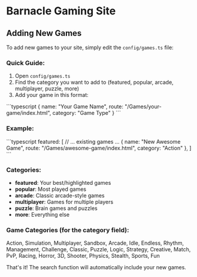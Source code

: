 # Barnacle Gaming Site

## Adding New Games

To add new games to your site, simply edit the `config/games.ts` file:

### Quick Guide:

1. Open `config/games.ts`
2. Find the category you want to add to (featured, popular, arcade, multiplayer, puzzle, more)
3. Add your game in this format:

\`\`\`typescript
{ name: "Your Game Name", route: "/Games/your-game/index.html", category: "Game Type" }
\`\`\`

### Example:

\`\`\`typescript
featured: [
  // ... existing games ...
  { name: "New Awesome Game", route: "/Games/awesome-game/index.html", category: "Action" },
]
\`\`\`

### Categories:
- **featured**: Your best/highlighted games
- **popular**: Most played games  
- **arcade**: Classic arcade-style games
- **multiplayer**: Games for multiple players
- **puzzle**: Brain games and puzzles
- **more**: Everything else

### Game Categories (for the category field):
Action, Simulation, Multiplayer, Sandbox, Arcade, Idle, Endless, Rhythm, Management, Challenge, Classic, Puzzle, Logic, Strategy, Creative, Match, PvP, Racing, Horror, 3D, Shooter, Physics, Stealth, Sports, Fun

That's it! The search function will automatically include your new games.
